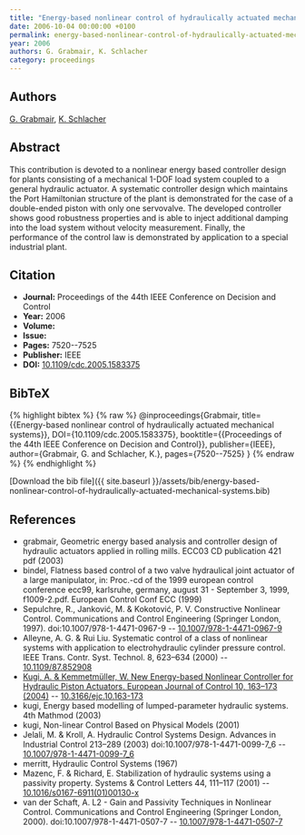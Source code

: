 ```yaml
---
title: "Energy-based nonlinear control of hydraulically actuated mechanical systems"
date: 2006-10-04 00:00:00 +0100
permalink: energy-based-nonlinear-control-of-hydraulically-actuated-mechanical-systems
year: 2006
authors: G. Grabmair, K. Schlacher
category: proceedings
---
```

 
## Authors
[G. Grabmair](authors/g-grabmair), [K. Schlacher](authors/kurt-schlacher)
 
## Abstract
This contribution is devoted to a nonlinear energy based controller design for plants consisting of a mechanical 1-DOF load system coupled to a general hydraulic actuator. A systematic controller design which maintains the Port Hamiltonian structure of the plant is demonstrated for the case of a double-ended piston with only one servovalve. The developed controller shows good robustness properties and is able to inject additional damping into the load system without velocity measurement. Finally, the performance of the control law is demonstrated by application to a special industrial plant.
 
## Citation
- **Journal:** Proceedings of the 44th IEEE Conference on Decision and Control
- **Year:** 2006
- **Volume:** 
- **Issue:** 
- **Pages:** 7520--7525
- **Publisher:** IEEE
- **DOI:** [10.1109/cdc.2005.1583375](https://doi.org/10.1109/cdc.2005.1583375)
 
## BibTeX
{% highlight bibtex %}
{% raw %}
@inproceedings{Grabmair,
  title={{Energy-based nonlinear control of hydraulically actuated mechanical systems}},
  DOI={10.1109/cdc.2005.1583375},
  booktitle={{Proceedings of the 44th IEEE Conference on Decision and Control}},
  publisher={IEEE},
  author={Grabmair, G. and Schlacher, K.},
  pages={7520--7525}
}
{% endraw %}
{% endhighlight %}
 
[Download the bib file]({{ site.baseurl }}/assets/bib/energy-based-nonlinear-control-of-hydraulically-actuated-mechanical-systems.bib)
 
## References
- grabmair, Geometric energy based analysis and controller design of hydraulic actuators applied in rolling mills. ECC03 CD publication 421 pdf (2003)
- bindel, Flatness based control of a two valve hydraulical joint actuator of a large manipulator, in: Proc.-cd of the 1999 european control conference ecc99, karlsruhe, germany, august 31 - September 3, 1999, f1009-2.pdf. European Control Conf ECC (1999)
- Sepulchre, R., Janković, M. & Kokotović, P. V. Constructive Nonlinear Control. Communications and Control Engineering (Springer London, 1997). doi:10.1007/978-1-4471-0967-9 -- [10.1007/978-1-4471-0967-9](https://doi.org/10.1007/978-1-4471-0967-9)
- Alleyne, A. G. & Rui Liu. Systematic control of a class of nonlinear systems with application to electrohydraulic cylinder pressure control. IEEE Trans. Contr. Syst. Technol. 8, 623–634 (2000) -- [10.1109/87.852908](https://doi.org/10.1109/87.852908)
- [Kugi, A. & Kemmetmüller, W. New Energy-based Nonlinear Controller for Hydraulic Piston Actuators. European Journal of Control 10, 163–173 (2004)](new-energy-based-nonlinear-controller-for-hydraulic-piston-actuators) -- [10.3166/ejc.10.163-173](https://doi.org/10.3166/ejc.10.163-173)
- kugi, Energy based modelling of lumped-parameter hydraulic systems. 4th Mathmod (2003)
- kugi, Non-linear Control Based on Physical Models (2001)
- Jelali, M. & Kroll, A. Hydraulic Control Systems Design. Advances in Industrial Control 213–289 (2003) doi:10.1007/978-1-4471-0099-7_6 -- [10.1007/978-1-4471-0099-7_6](https://doi.org/10.1007/978-1-4471-0099-7_6)
- merritt, Hydraulic Control Systems (1967)
- Mazenc, F. & Richard, E. Stabilization of hydraulic systems using a passivity property. Systems &amp; Control Letters 44, 111–117 (2001) -- [10.1016/s0167-6911(01)00130-x](https://doi.org/10.1016/s0167-6911(01)00130-x)
- van der Schaft, A. L2 - Gain and Passivity Techniques in Nonlinear Control. Communications and Control Engineering (Springer London, 2000). doi:10.1007/978-1-4471-0507-7 -- [10.1007/978-1-4471-0507-7](https://doi.org/10.1007/978-1-4471-0507-7)

